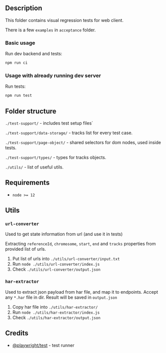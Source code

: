 ## Description

This folder contains visual regression tests for web client.

There is a few `examples` in `acceptance` folder.


### Basic usage

Run dev backend and tests:

```sh
npm run ci
```

### Usage with already running dev server

Run tests:

```sh
npm run test
```


## Folder structure

`./test-support/` - includes test setup files`

`./test-support/data-storage/` - tracks list for every test case.

`./test-support/page-object/` - shared selectors for dom nodes, used inside tests.

`./test-support/types/` - types for tracks objects.

`./utils/` - list of useful utils.

## Requirements

* `node >= 12`


## Utils

### `url-converter`

Used to get state information from url (and use it in tests)

Extracting `referenceId`, `chromosome`, `start`, `end` and `tracks` properties from provided list of urls.


1. Put list of urls into `./utils/url-converter/input.txt`
1. Run `node ./utils/url-converter/index.js`
1. Check `./utils/url-converter/output.json`


### `har-extractor`

Used to extract json payload from har file, and map it to endpoints.
Accept any `*.har` file in dir.
Result will be saved in `output.json`


1. Copy har file into `./utils/har-extractor/`
1. Run `node ./utils/har-extractor/index.js`
1. Check `./utils/har-extractor/output.json`

## Credits

* [@playwright/test](https://github.com/microsoft/playwright-test) - test runner

